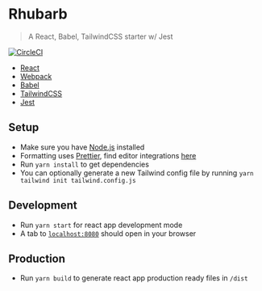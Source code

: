 # Rhubarb
> A React, Babel, TailwindCSS starter w/ Jest

[![CircleCI](https://circleci.com/gh/cdunnnnnnn/rhubarb/tree/master.svg?style=svg)](https://circleci.com/gh/cdunnnnnnn/rhubarb/tree/master)

- [React](https://reactjs.org/)
- [Webpack](https://webpack.js.org/)
- [Babel](https://babeljs.io/)
- [TailwindCSS](https://tailwindcss.com/)
- [Jest](https://jestjs.io/)

## Setup

- Make sure you have [Node.js](https://nodejs.org/) installed
- Formatting uses [Prettier](https://prettier.io/), find editor integrations [here](https://prettier.io/docs/en/editors.html)
- Run `yarn install` to get dependencies
- You can optionally generate a new Tailwind config file by running `yarn tailwind init tailwind.config.js`

## Development

- Run `yarn start` for react app development mode
- A tab to [`localhost:8080`](localhost:8080) should open in your browser

## Production

- Run `yarn build` to generate react app production ready files in `/dist`
